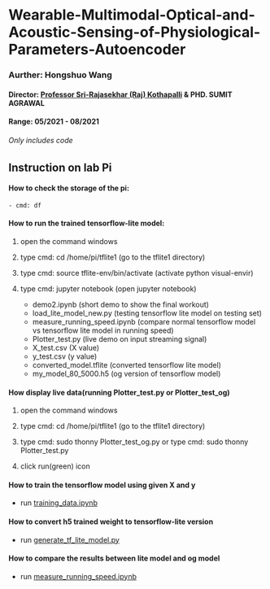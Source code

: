 # Wearable-Multimodal-Optical-and-Acoustic-Sensing-of-Physiological-Parameters-Autoencoder

### Aurther: Hongshuo Wang

#### Director: [Professor Sri-Rajasekhar (Raj) Kothapalli](https://www.bme.psu.edu/department/directory-detail-g.aspx?q=szk416) & PHD. SUMIT AGRAWAL
#### Range: 05/2021 - 08/2021
###### Only includes code 

## Instruction on lab Pi


#### How to check the storage of the pi:
	- cmd: df

#### How to run the trained tensorflow-lite model:

1. open the command windows

2. type cmd: cd /home/pi/tflite1 (go to the tflite1 directory)

3. type cmd: source tflite-env/bin/activate (activate python visual-envir)

4. type cmd: jupyter notebook (open jupyter notebook)
	* demo2.ipynb (short demo to show the final workout)
	* load_lite_model_new.py (testing tensorflow lite model on testing set)
	* measure_running_speed.ipynb (compare normal tensorflow model vs tensorflow lite model in running speed)
	* Plotter_test.py (live demo on input streaming signal)
	* X_test.csv (X value)
	* y_test.csv (y value)
	* converted_model.tflite (converted tensorflow lite model)
	* my_model_80_5000.h5 (og version of tensorflow model)




#### How display live data(running Plotter_test.py or Plotter_test_og)

1. open the command windows

2. type cmd: cd /home/pi/tflite1 (go to the tflite1 directory)

3. type cmd: sudo thonny Plotter_test_og.py
	or
   type cmd: sudo thonny Plotter_test.py

4. click run(green) icon




#### How to train the tensorflow model using given X and y 
	
- run [training_data.ipynb](https://github.com/whsair/Wearable-Multimodal-Optical-and-Acoustic-Sensing-of-Physiological-Parameters-Autoencoder-/blob/main/training_data.ipynb)

#### How to convert h5 trained weight to tensorflow-lite version

- run [generate_tf_lite_model.py](https://github.com/whsair/Wearable-Multimodal-Optical-and-Acoustic-Sensing-of-Physiological-Parameters-Autoencoder-/blob/main/generate_tf_lite_model.py)

#### How to compare the results between lite model and og model

- run [measure_running_speed.ipynb](https://github.com/whsair/Wearable-Multimodal-Optical-and-Acoustic-Sensing-of-Physiological-Parameters-Autoencoder-/blob/main/measure_running_speed.ipynb) 




